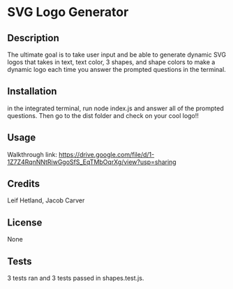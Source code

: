 # SVG Logo Generator

## Description

The ultimate goal is to take user input and be able to generate dynamic SVG logos that takes in text, text color, 3 shapes, and shape colors to make a dynamic logo each time you answer the prompted questions in the terminal.

## Installation

in the integrated terminal, run node index.js and answer all of the prompted questions. Then go to the dist folder and check on your cool logo!!

## Usage
Walkthrough link:
https://drive.google.com/file/d/1-1Z7Z4RqnNNtRiwGgoSfS_EqTMbOqrXg/view?usp=sharing

## Credits

Leif Hetland, Jacob Carver

## License

None

## Tests

3 tests ran and 3 tests passed in shapes.test.js.
